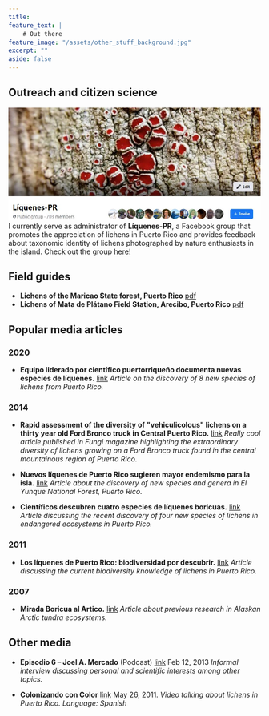 ```yaml
---
title:
feature_text: |
    # Out there
feature_image: "/assets/other_stuff_background.jpg"
excerpt: ""
aside: false
---
```

## Outreach and citizen science
![liquenes_pr](/assets/liquenes_pr_fb.JPG)
I currently serve as administrator of **Líquenes-PR**, a Facebook group that promotes the appreciation of lichens in Puerto Rico and provides feedback about taxonomic identity of lichens photographed by nature enthusiasts in the island. Check out the group [here!](https://www.facebook.com/groups/268986369790184)

## Field guides

* **Lichens of the Maricao State forest, Puerto Rico** [pdf](\assets\pdf\Mercado-Diaz_2015_Maricao_rlg.pdf)
* **Lichens of Mata de Plátano Field Station, Arecibo, Puerto Rico** [pdf](\assets\pdf\Mercado-Diaz_2015_Mata_platano_rlg.pdf)

## Popular media articles  
### 2020
* **Equipo liderado por científico puertorriqueño documenta nuevas especies de líquenes.** [link](https://www.elnuevodia.com/ciencia-ambiente/flora-fauna/notas/equipo-liderado-por-cientifico-puertorriqueno-documenta-nuevas-especies-de-liquenes/) *Article on the discovery of 8 new species of lichens from Puerto Rico.*

### 2014
* **Rapid assessment of the diversity of "vehiculicolous" lichens on a thirty year old Ford Bronco truck in Central Puerto Rico.** [link](http://www.fungimag.com/summer-2014-articles/LR1%20V7I2%2022-27%20Vehiculicolous.pdf) *Really cool article published in Fungi magazine highlighting the extraordinary diversity of lichens growing on a Ford Bronco truck found in the central mountainous region of Puerto Rico.* 

* **Nuevos líquenes de Puerto Rico sugieren mayor endemismo para la isla.** [link](http://www.cienciapr.org/es/podcasts/radiocapsulas-cienciapr/nuevos-liquenes-de-puerto-rico-sugieren-mayor-endemismo-para-la) *Article about the discovery of new species and genera in El Yunque National Forest, Puerto Rico.*

* **Científicos descubren cuatro especies de líquenes boricuas.** [link](http://www.cienciapr.org/es/podcasts/radiocapsulas-cienciapr/cientificos-descubren-cuatro-especies-de-liquenes-boricuas) *Article discussing the recent discovery of four new species of lichens in endangered ecosystems in Puerto Rico.*

### 2011
* **Los líquenes de Puerto Rico: biodiversidad por descubrir.** [link](https://www.miprv.com/los-liquenes-de-puerto-rico-biodiversidad-por-descubrir) *Article discussing the current biodiversity knowledge of lichens in Puerto Rico.*

### 2007
* **Mirada Boricua al Artico.** [link](http://www.cienciapr.org/es/external-news/mirada-boricua-al-artico) *Article about previous research in Alaskan Arctic tundra ecosystems.*

## Other media
* **Episodio 6 – Joel A. Mercado** (Podcast) [link](http://biologiaboricua.com/episodio006/) Feb 12, 2013 *Informal interview discussing personal and scientific interests among other topics.*

* **Colonizando con Color** [link](http://vimeo.com/24263627) May 26, 2011. *Video talking about lichens in Puerto Rico. Language: Spanish*